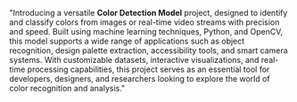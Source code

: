 "Introducing a versatile **Color Detection Model** project, designed to identify and classify colors from images or real-time video streams with precision and speed. Built using machine learning techniques, Python, and OpenCV, this model supports a wide range of applications such as object recognition, design palette extraction, accessibility tools, and smart camera systems. With customizable datasets, interactive visualizations, and real-time processing capabilities, this project serves as an essential tool for developers, designers, and researchers looking to explore the world of color recognition and analysis."
